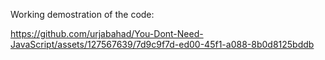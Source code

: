 Working demostration of the code:

https://github.com/urjabahad/You-Dont-Need-JavaScript/assets/127567639/7d9c9f7d-ed00-45f1-a088-8b0d8125bddb

